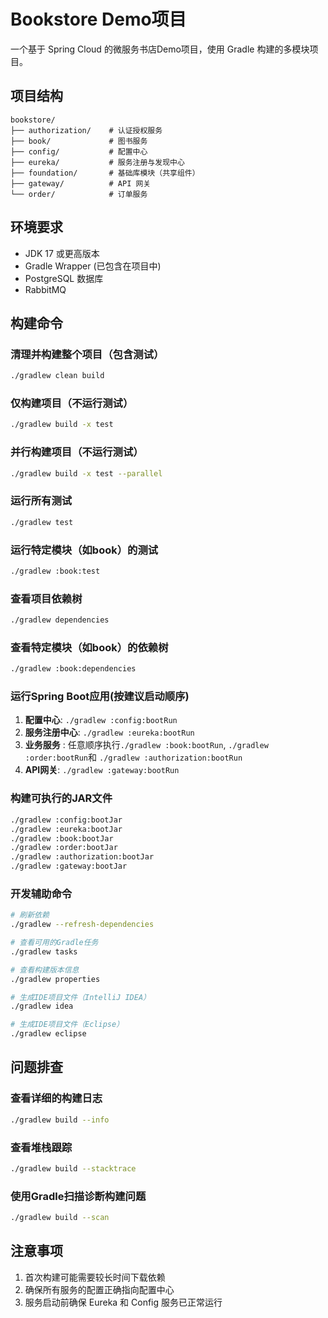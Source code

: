 # Bookstore Demo项目

一个基于 Spring Cloud 的微服务书店Demo项目，使用 Gradle 构建的多模块项目。

## 项目结构

```
bookstore/
├── authorization/    # 认证授权服务
├── book/             # 图书服务
├── config/           # 配置中心
├── eureka/           # 服务注册与发现中心
├── foundation/       # 基础库模块（共享组件）
├── gateway/          # API 网关
└── order/            # 订单服务
```

## 环境要求

- JDK 17 或更高版本
- Gradle Wrapper (已包含在项目中)
- PostgreSQL 数据库
- RabbitMQ

## 构建命令

### 清理并构建整个项目（包含测试）

```bash
./gradlew clean build
```

### 仅构建项目（不运行测试）
```bash
./gradlew build -x test
```

### 并行构建项目（不运行测试）

```bash
./gradlew build -x test --parallel
```

### 运行所有测试
```bash
./gradlew test
```
### 运行特定模块（如book）的测试
```bash
./gradlew :book:test
```

### 查看项目依赖树
```bash
./gradlew dependencies
```

### 查看特定模块（如book）的依赖树
```bash
./gradlew :book:dependencies
```

### 运行Spring Boot应用(按建议启动顺序)

1. **配置中心**: `./gradlew :config:bootRun`
2. **服务注册中心**: `./gradlew :eureka:bootRun`
3. **业务服务** : 任意顺序执行`./gradlew :book:bootRun`, `./gradlew :order:bootRun`和 `./gradlew :authorization:bootRun`
4. **API网关**: `./gradlew :gateway:bootRun`

### 构建可执行的JAR文件
```bash
./gradlew :config:bootJar
./gradlew :eureka:bootJar
./gradlew :book:bootJar
./gradlew :order:bootJar
./gradlew :authorization:bootJar
./gradlew :gateway:bootJar
```

### 开发辅助命令

```bash
# 刷新依赖
./gradlew --refresh-dependencies

# 查看可用的Gradle任务
./gradlew tasks

# 查看构建版本信息
./gradlew properties

# 生成IDE项目文件（IntelliJ IDEA）
./gradlew idea

# 生成IDE项目文件（Eclipse）
./gradlew eclipse
```

## 问题排查

### 查看详细的构建日志
```bash
./gradlew build --info
```
### 查看堆栈跟踪
```bash
./gradlew build --stacktrace
```

### 使用Gradle扫描诊断构建问题
```bash
./gradlew build --scan
```

## 注意事项

1. 首次构建可能需要较长时间下载依赖
2. 确保所有服务的配置正确指向配置中心
3. 服务启动前确保 Eureka 和 Config 服务已正常运行
